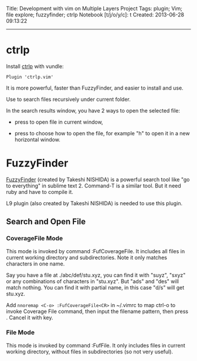Title: Development with vim on Multiple Layers Project
Tags: plugin; Vim; file explore; fuzzyfinder; ctrlp
Notebook [t/j/o/y/c]: t
Created: 2013-06-28 09:13:22

------

# ctrlp

Install [ctrlp](https://github.com/kien/ctrlp.vim) with vundle:

    Plugin 'ctrlp.vim'

It is more powerful, faster than FuzzyFinder, and easier to install and use.

Use <Ctrl-P> to search files recursively under current folder.

In the search results window, you have 2 ways to open the selected file:

* press <Enter> to open file in current window,

* press <Ctrl-O> to choose how to open the file, for example "h" to open it in a new horizontal window.

# FuzzyFinder

[FuzzyFinder](https://github.com/vim-scripts/FuzzyFinder) (created by Takeshi NISHIDA)
is a powerful search tool like "go to everything" in sublime text 2.
Command-T is a similar tool. But it need ruby and have to compile it.

L9 plugin (also created by Takeshi NISHIDA) is needed to use this plugin.

## Search and Open File

### CoverageFile Mode

This mode is invoked by command :FufCoverageFile.
It includes all files in current working directory and subdirectories.
Note it only matches characters in one name.

Say you have a file at ./abc/def/stu.xyz,
you can find it with "suyz", "sxyz" or any combinations of characters in "stu.xyz".
But "ads" and "des" will match nothing.
You can find it with partial name, in this case "d/s" will get stu.xyz.

Add `nnoremap <C-o> :FufCoverageFile<CR>` in ~/.vimrc to map ctrl-o to invoke Coverage File command,
then input the filename pattern, then press <CR>.
Cancel it with <ESC> key.

### File Mode

This mode is invoked by command :FufFile.
It only includes files in current working directory, without files in subdirectories (so not very useful).
